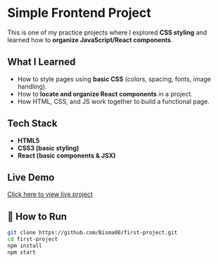 # Simple Frontend Project 

This is one of my practice projects where I explored **CSS styling** and learned how to **organize JavaScript/React components**.  

## What I Learned
- How to style pages using **basic CSS** (colors, spacing, fonts, image handling).  
- How to **locate and organize React components** in a project.  
- How HTML, CSS, and JS work together to build a functional page.  

## Tech Stack
- **HTML5**  
- **CSS3 (basic styling)**  
- **React (basic components & JSX)**   

## Live Demo
[Click here to view live project](https://vercel.com/bisma00s-projects)  

## 📂 How to Run
```bash
git clone https://github.com/Bisma00/first-project.git
cd first-project
npm install
npm start
